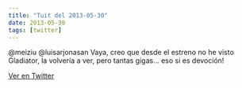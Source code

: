 ```yaml
---
title: "Tuit del 2013-05-30"
date: 2013-05-30
tags: [twitter]
---
```


@meiziu @luisarjonasan Vaya, creo que desde el estreno no he visto Gladiator, la volvería a ver, pero tantas gigas… eso si es devoción!



[Ver en Twitter](https://twitter.com/i/web/status/340183460960407552)
